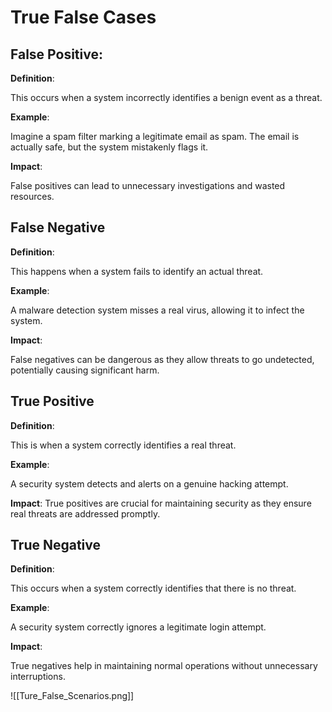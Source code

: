 
# True False Cases

## False Positive:

**Definition**: 

This occurs when a system incorrectly identifies a benign event as a threat.

**Example**: 

Imagine a spam filter marking a legitimate email as spam. The email is actually safe, but the system mistakenly flags it.

**Impact**: 

False positives can lead to unnecessary investigations and wasted resources.

## False Negative

**Definition**: 

This happens when a system fails to identify an actual threat.

**Example**:

A malware detection system misses a real virus, allowing it to infect the system.

**Impact**: 

False negatives can be dangerous as they allow threats to go undetected, potentially causing significant harm.

## True Positive
    
**Definition**: 

This is when a system correctly identifies a real threat.

**Example**:

A security system detects and alerts on a genuine hacking attempt.

**Impact**:
True positives are crucial for maintaining security as they ensure real threats are addressed promptly.


## True Negative

**Definition**: 

This occurs when a system correctly identifies that there is no threat.

**Example**: 

A security system correctly ignores a legitimate login attempt.

**Impact**: 

True negatives help in maintaining normal operations without unnecessary interruptions.

![[Ture_False_Scenarios.png]]
